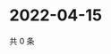 # 2022-04-15

共 0 条

<!-- BEGIN WEIBO -->
<!-- 最后更新时间 Fri Apr 15 2022 03:01:04 GMT+0800 (China Standard Time) -->

<!-- END WEIBO -->
